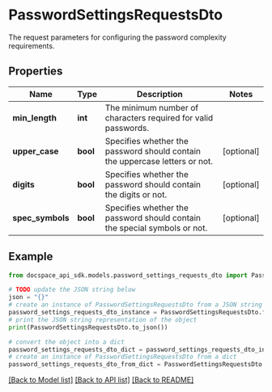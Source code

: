 # PasswordSettingsRequestsDto
The request parameters for configuring the password complexity requirements.

## Properties

Name | Type | Description | Notes
------------ | ------------- | ------------- | -------------
**min_length** | **int** | The minimum number of characters required for valid passwords. | 
**upper_case** | **bool** | Specifies whether the password should contain the uppercase letters or not. | [optional] 
**digits** | **bool** | Specifies whether the password should contain the digits or not. | [optional] 
**spec_symbols** | **bool** | Specifies whether the password should contain the special symbols or not. | [optional] 

## Example

```python
from docspace_api_sdk.models.password_settings_requests_dto import PasswordSettingsRequestsDto

# TODO update the JSON string below
json = "{}"
# create an instance of PasswordSettingsRequestsDto from a JSON string
password_settings_requests_dto_instance = PasswordSettingsRequestsDto.from_json(json)
# print the JSON string representation of the object
print(PasswordSettingsRequestsDto.to_json())

# convert the object into a dict
password_settings_requests_dto_dict = password_settings_requests_dto_instance.to_dict()
# create an instance of PasswordSettingsRequestsDto from a dict
password_settings_requests_dto_from_dict = PasswordSettingsRequestsDto.from_dict(password_settings_requests_dto_dict)
```
[[Back to Model list]](../README.md#documentation-for-models) [[Back to API list]](../README.md#documentation-for-api-endpoints) [[Back to README]](../README.md)


